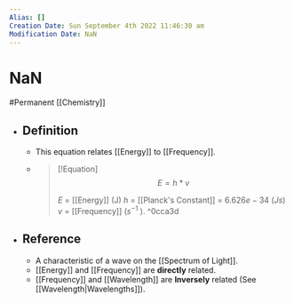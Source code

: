 ```yaml
---
Alias: []
Creation Date: Sun September 4th 2022 11:46:30 am 
Modification Date: NaN
---
```

# NaN
#Permanent [[Chemistry]]

- ## Definition
	- This equation relates [[Energy]] to [[Frequency]].
	- > [!Equation]
	  > $$E=h*v$$
	  > 
	  > $E$ = [[Energy]] (J)
	  > $h$ = [[Planck's Constant]] = $6.626e-34$ ($Js$)
	  > $v$ = [[Frequency]] ($s^{-1}$ ). ^0cca3d
- ## Reference
	- A characteristic of a wave on the [[Spectrum of Light]].
	- [[Energy]] and [[Frequency]] are **directly** related.
	- [[Frequency]] and [[Wavelength]] are **Inversely** related (See [[Wavelength|Wavelengths]]).